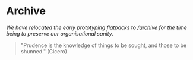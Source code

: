# Archive

*We have relocated the early prototyping flatpacks to [/archive](archive) for the time being to preserve our organisational sanity.*

> "Prudence is the knowledge of things to be sought, and those to be shunned." (Cicero)
